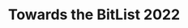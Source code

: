 ---
abstract: null
creators:
- Amy Currie
date: null
document_url: null
grand_parent: iPRES
institutions: []
keywords: []
landing_page_url: https://osf.io/2nf86/
language: eng
layout: publication
license: CC-BY 4.0 International
notes_url: null
parent: iPRES 2022
publication_type: lightning talk
size: null
slides_url: https://osf.io/download/cv4me/
source_name: iPRES:osf:2nf86
stream_url: https://youtu.be/eW6PsVnyI2k?t=4993
title: Towards the BitList 2022
year: 2022
---
